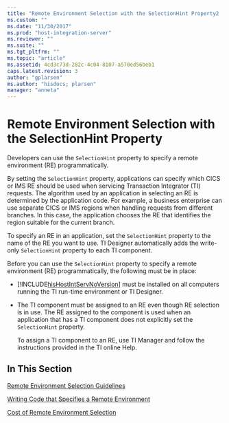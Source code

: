 ```yaml
---
title: "Remote Environment Selection with the SelectionHint Property2 | Microsoft Docs"
ms.custom: ""
ms.date: "11/30/2017"
ms.prod: "host-integration-server"
ms.reviewer: ""
ms.suite: ""
ms.tgt_pltfrm: ""
ms.topic: "article"
ms.assetid: 4cd3c73d-282c-4c04-8107-a570ed56beb1
caps.latest.revision: 3
author: "gplarsen"
ms.author: "hisdocs; plarsen"
manager: "anneta"
---
```

# Remote Environment Selection with the SelectionHint Property
Developers can use the `SelectionHint` property to specify a remote environment (RE) programmatically.  
  
 By setting the `SelectionHint` property, applications can specify which CICS or IMS RE should be used when servicing Transaction Integrator (TI) requests. The algorithm used by an application in selecting an RE is determined by the application code. For example, a business enterprise can use separate CICS or IMS regions when handling requests from different branches. In this case, the application chooses the RE that identifies the region suitable for the current branch.  
  
 To specify an RE in an application, set the `SelectionHint` property to the name of the RE you want to use. TI Designer automatically adds the write-only `SelectionHint` property to each TI component.  
  
 Before you can use the `SelectionHint` property to specify a remote environment (RE) programmatically, the following must be in place:  
  
- [!INCLUDE[hisHostIntServNoVersion](../includes/hishostintservnoversion-md.md)] must be installed on all computers running the TI run-time environment or TI Designer.  
  
- The TI component must be assigned to an RE even though RE selection is in use. The RE assigned to the component is used when an application that has a TI component does not explicitly set the `SelectionHint` property.  
  
  To assign a TI component to an RE, use TI Manager and follow the instructions provided in the TI online Help.  
  
## In This Section  
 [Remote Environment Selection Guidelines](../core/remote-environment-selection-guidelines1.md)  
  
 [Writing Code that Specifies a Remote Environment](../core/writing-code-that-specifies-a-remote-environment1.md)  
  
 [Cost of Remote Environment Selection](../core/cost-of-remote-environment-selection2.md)